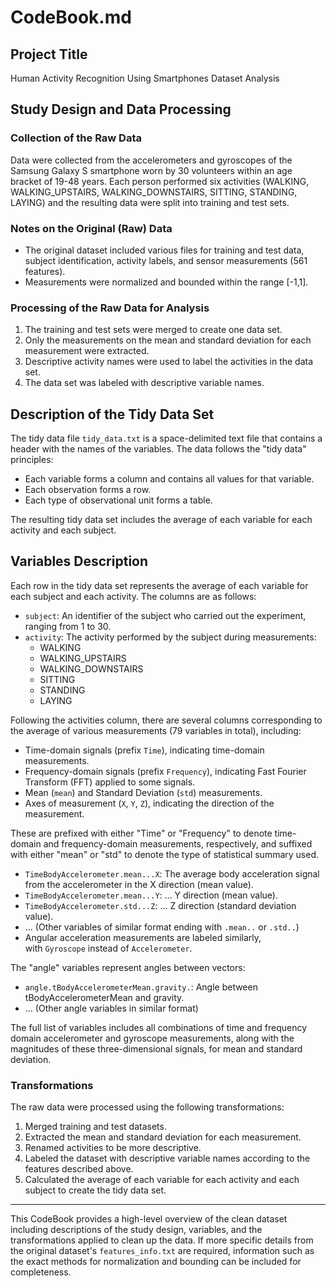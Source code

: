 # CodeBook.md

## Project Title

Human Activity Recognition Using Smartphones Dataset Analysis

## Study Design and Data Processing

### Collection of the Raw Data

Data were collected from the accelerometers and gyroscopes of the Samsung Galaxy S smartphone worn by 30 volunteers within an age bracket of 19-48 years. Each person performed six activities (WALKING, WALKING_UPSTAIRS, WALKING_DOWNSTAIRS, SITTING, STANDING, LAYING) and the resulting data were split into training and test sets.

### Notes on the Original (Raw) Data

- The original dataset included various files for training and test data, subject identification, activity labels, and sensor measurements (561 features).
- Measurements were normalized and bounded within the range [-1,1].

### Processing of the Raw Data for Analysis

1. The training and test sets were merged to create one data set.
2. Only the measurements on the mean and standard deviation for each measurement were extracted.
3. Descriptive activity names were used to label the activities in the data set.
4. The data set was labeled with descriptive variable names.

## Description of the Tidy Data Set

The tidy data file `tidy_data.txt` is a space-delimited text file that contains a header with the names of the variables. The data follows the "tidy data" principles:

- Each variable forms a column and contains all values for that variable.
- Each observation forms a row.
- Each type of observational unit forms a table.

The resulting tidy data set includes the average of each variable for each activity and each subject.

## Variables Description

Each row in the tidy data set represents the average of each variable for each subject and each activity. The columns are as follows:

- `subject`: An identifier of the subject who carried out the experiment, ranging from 1 to 30.
- `activity`: The activity performed by the subject during measurements:
  - WALKING
  - WALKING_UPSTAIRS
  - WALKING_DOWNSTAIRS
  - SITTING
  - STANDING
  - LAYING

Following the activities column, there are several columns corresponding to the average of various measurements (79 variables in total), including:

- Time-domain signals (prefix `Time`), indicating time-domain measurements.
- Frequency-domain signals (prefix `Frequency`), indicating Fast Fourier Transform (FFT) applied to some signals.
- Mean (`mean`) and Standard Deviation (`std`) measurements.
- Axes of measurement (`X`, `Y`, `Z`), indicating the direction of the measurement.

These are prefixed with either "Time" or "Frequency" to denote time-domain and frequency-domain measurements, respectively, and suffixed with either "mean" or "std" to denote the type of statistical summary used.

- `TimeBodyAccelerometer.mean...X`: The average body acceleration signal from the accelerometer in the X direction (mean value).
- `TimeBodyAccelerometer.mean...Y`: ... Y direction (mean value).
- `TimeBodyAccelerometer.std...Z`: ... Z direction (standard deviation value).
- ... (Other variables of similar format ending with `.mean..` or `.std..`)
- Angular acceleration measurements are labeled similarly, with `Gyroscope` instead of `Accelerometer`.

The "angle" variables represent angles between vectors:

- `angle.tBodyAccelerometerMean.gravity.`: Angle between tBodyAccelerometerMean and gravity.
- ... (Other angle variables in similar format)

The full list of variables includes all combinations of time and frequency domain accelerometer and gyroscope measurements, along with the magnitudes of these three-dimensional signals, for mean and standard deviation.

### Transformations

The raw data were processed using the following transformations:

1. Merged training and test datasets.
2. Extracted the mean and standard deviation for each measurement.
3. Renamed activities to be more descriptive.
4. Labeled the dataset with descriptive variable names according to the features described above.
5. Calculated the average of each variable for each activity and each subject to create the tidy data set.

---

This CodeBook provides a high-level overview of the clean dataset including descriptions of the study design, variables, and the transformations applied to clean up the data. If more specific details from the original dataset's `features_info.txt` are required, information such as the exact methods for normalization and bounding can be included for completeness.
